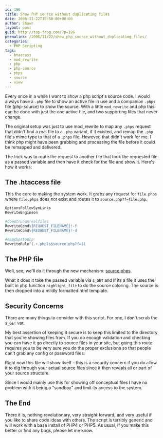 ```yaml
---
id: 196
title: Show PHP source without duplicating files
date: 2006-11-22T15:50:00+00:00
author: Shawn
layout: post
guid: http://top-frog.com/?p=196
permalink: /2006/11/22/show_php_source_without_duplicating_files/
categories:
  - PHP Scripting
tags:
  - htaccess
  - mod_rewrite
  - php
  - php-source
  - phps
  - source
  - view
---
```

Every once in a while I want to show a php script's source code. I would always have a `.php` file to show an active file in use and a companion `.phps` file (php-source) to show the source. With a little `mod_rewrite` and php this can be done with just the one active file, and two supporting files that never change.

<!--more-->

The original setup was just to use mod_rewrite to map any `.phps` request that didn't find a real file to a `.php` variant, if it existed, and remap the `.php` file's mime type to that of a `.phps` file. However, that didn't work for me. I think php might have been grabbing and processing the file before it could be remapped and delivered.

The trick was to route the request to another file that took the requested file as a passed variable and then have it check for the file and show it. Here's how it works:

## The .htaccess file

This the core to making the system work. It grabs any request for `file.phps` where `file.phps` does not exist and routes it to `source.php?f=file.php`.

``` apache
OptionsFollowSymLinks
RewriteEngineon

#donotrunonrealfiles
RewriteCond%{REQUEST_FILENAME}!-f
RewriteCond%{REQUEST_FILENAME}!-d

#mapphpstophp
RewriteRule^(.+.php)s$source.php?f=$1
```

## The PHP file

Well, see, we'll do it through the new mechanism: [source.phps](/script_src/source.phps).

What it does it take the passed variable via `$_GET` and if its a file it uses the built in php function `highlight_file` to do the source coloring. The source is then dropped into a mildly formatted html template.

## Security Concerns

There are many things to consider with this script. For one, I don't scrub the `$_GET` var.

My best assertion of keeping it secure is to keep this limited to the directory that you're showing files from. If you do enough validation and checking you can have it go directly to source files in your site, but going this route requires you to be very sure you do the proper exclusions so that people can't grab any config or password files.

Right now this file will show itself – this is a security concern if you do allow it to dig through your actual source files since it then reveals all or part of your source structure.

Since I would mainly use this for showing off conceptual files I have no problem with it being a "sandbox" and limit its access to the system.

## The End

There it is, nothing revolutionary, very straight forward, and very useful if you like to share code ideas with others. The script is terribly generic and will work with a base install of PHP4 or PHP5. As usual, if you make this better or find any bugs, please let me know.